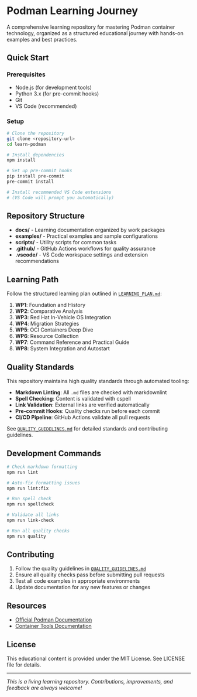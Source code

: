 # Podman Learning Journey

A comprehensive learning repository for mastering Podman container technology, organized as a
structured educational journey with hands-on examples and best practices.

## Quick Start

### Prerequisites

- Node.js (for development tools)
- Python 3.x (for pre-commit hooks)
- Git
- VS Code (recommended)

### Setup

```bash
# Clone the repository
git clone <repository-url>
cd learn-podman

# Install dependencies
npm install

# Set up pre-commit hooks
pip install pre-commit
pre-commit install

# Install recommended VS Code extensions
# (VS Code will prompt you automatically)
```

## Repository Structure

- **docs/** - Learning documentation organized by work packages
- **examples/** - Practical examples and sample configurations
- **scripts/** - Utility scripts for common tasks
- **.github/** - GitHub Actions workflows for quality assurance
- **.vscode/** - VS Code workspace settings and extension recommendations

## Learning Path

Follow the structured learning plan outlined in [`LEARNING_PLAN.md`](LEARNING_PLAN.md):

1. **WP1**: Foundation and History
2. **WP2**: Comparative Analysis
3. **WP3**: Red Hat In-Vehicle OS Integration
4. **WP4**: Migration Strategies
5. **WP5**: OCI Containers Deep Dive
6. **WP6**: Resource Collection
7. **WP7**: Command Reference and Practical Guide
8. **WP8**: System Integration and Autostart

## Quality Standards

This repository maintains high quality standards through automated tooling:

- **Markdown Linting**: All `.md` files are checked with markdownlint
- **Spell Checking**: Content is validated with cspell
- **Link Validation**: External links are verified automatically
- **Pre-commit Hooks**: Quality checks run before each commit
- **CI/CD Pipeline**: GitHub Actions validate all pull requests

See [`QUALITY_GUIDELINES.md`](QUALITY_GUIDELINES.md) for detailed standards and contributing
guidelines.

## Development Commands

```bash
# Check markdown formatting
npm run lint

# Auto-fix formatting issues
npm run lint:fix

# Run spell check
npm run spellcheck

# Validate all links
npm run link-check

# Run all quality checks
npm run quality
```

## Contributing

1. Follow the quality guidelines in [`QUALITY_GUIDELINES.md`](QUALITY_GUIDELINES.md)
2. Ensure all quality checks pass before submitting pull requests
3. Test all code examples in appropriate environments
4. Update documentation for any new features or changes

## Resources

- [Official Podman Documentation](https://docs.podman.io/)
- [Container Tools Documentation](https://github.com/containers)

## License

This educational content is provided under the MIT License. See LICENSE file for details.

---

_This is a living learning repository. Contributions, improvements, and feedback are always
welcome!_
